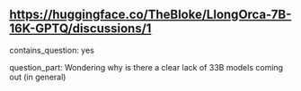 ## https://huggingface.co/TheBloke/LlongOrca-7B-16K-GPTQ/discussions/1

contains_question: yes

question_part: Wondering why is there a clear lack of 33B models coming out (in general)